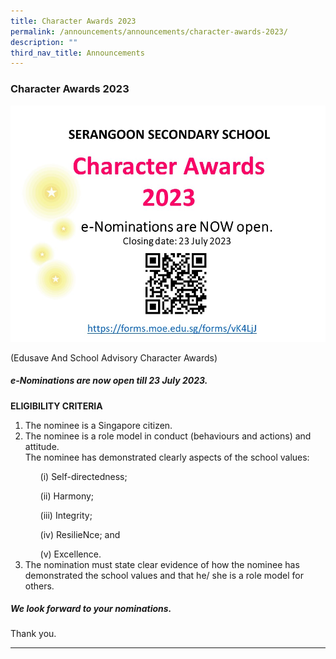 ```yaml
---
title: Character Awards 2023
permalink: /announcements/announcements/character-awards-2023/
description: ""
third_nav_title: Announcements
---
```

### Character Awards 2023

![](/images/Announcements/character%20awards%202023.JPG)

(Edusave And School Advisory Character Awards)

##### e-Nominations are now open till 23 July 2023.

<b>ELIGIBILITY CRITERIA</b>

<ol>
	
<li>The nominee is a Singapore citizen.

</li><li>The nominee is a role model in conduct (behaviours and actions) and attitude.

</li>The nominee has demonstrated clearly aspects of the school values: <ul>(i) Self-directedness;</ul> <ul>(ii) Harmony;</ul> <ul>(iii) Integrity;</ul> <ul>(iv) ResilieNce; and</ul> <ul>(v) Excellence.</ul>

<li>The nomination must state clear evidence of how the nominee has demonstrated the school values and that he/ she is a role model for others.</li>
	
</ol>

##### We look forward to your nominations.

Thank you.

<hr>